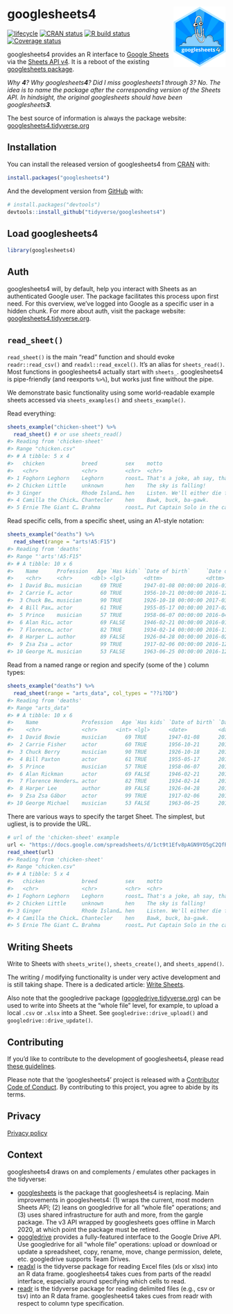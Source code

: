 
<!-- README.md is generated from README.Rmd. Please edit that file -->

# googlesheets4 <a href='https:/googlesheets4.tidyverse.org'><img src='man/figures/logo.png' align="right" height="138.5" /></a>

<!-- badges: start -->

[![lifecycle](https://img.shields.io/badge/lifecycle-experimental-orange.svg)](https://www.tidyverse.org/lifecycle/#experimental)
[![CRAN
status](https://www.r-pkg.org/badges/version/googlesheets4)](https://CRAN.R-project.org/package=googlesheets4)
[![R build
status](https://github.com/tidyverse/googlesheets4/workflows/R-CMD-check/badge.svg)](https://github.com/tidyverse/googlesheets4/actions)
[![Coverage
status](https://codecov.io/gh/tidyverse/googlesheets4/branch/master/graph/badge.svg)](https://codecov.io/github/tidyverse/googlesheets4?branch=master)
<!-- badges: end -->

googlesheets4 provides an R interface to [Google
Sheets](https://spreadsheets.google.com/) via the [Sheets API
v4](https://developers.google.com/sheets/api/). It is a reboot of the
existing [googlesheets
package](https://cran.r-project.org/package=googlesheets).

*Why **4**? Why googlesheets**4**? Did I miss googlesheets1 through 3?
No. The idea is to name the package after the corresponding version of
the Sheets API. In hindsight, the original googlesheets should have been
googlesheets**3**.*

The best source of information is always the package website:
[googlesheets4.tidyverse.org](https://googlesheets4.tidyverse.org)

## Installation

You can install the released version of googlesheets4 from
[CRAN](https://CRAN.R-project.org) with:

``` r
install.packages("googlesheets4")
```

And the development version from [GitHub](https://github.com/) with:

``` r
# install.packages("devtools")
devtools::install_github("tidyverse/googlesheets4")
```

## Load googlesheets4

``` r
library(googlesheets4)
```

## Auth

googlesheets4 will, by default, help you interact with Sheets as an
authenticated Google user. The package facilitates this process upon
first need. For this overview, we’ve logged into Google as a specific
user in a hidden chunk. For more about auth, visit the package website:
[googlesheets4.tidyverse.org](https://googlesheets4.tidyverse.org).

## `read_sheet()`

`read_sheet()` is the main “read” function and should evoke
`readr::read_csv()` and `readxl::read_excel()`. It’s an alias for
`sheets_read()`. Most functions in googlesheets4 actually start with
`sheets_`. googlesheets4 is pipe-friendly (and reexports `%>%`), but
works just fine without the pipe.

We demonstrate basic functionality using some world-readable example
sheets accessed via `sheets_examples()` and `sheets_example()`.

Read everything:

``` r
sheets_example("chicken-sheet") %>% 
  read_sheet() # or use sheets_read()
#> Reading from 'chicken-sheet'
#> Range "chicken.csv"
#> # A tibble: 5 x 4
#>   chicken            breed         sex    motto                                 
#>   <chr>              <chr>         <chr>  <chr>                                 
#> 1 Foghorn Leghorn    Leghorn       roost… That's a joke, ah say, that's a joke,…
#> 2 Chicken Little     unknown       hen    The sky is falling!                   
#> 3 Ginger             Rhode Island… hen    Listen. We'll either die free chicken…
#> 4 Camilla the Chick… Chantecler    hen    Bawk, buck, ba-gawk.                  
#> 5 Ernie The Giant C… Brahma        roost… Put Captain Solo in the cargo hold.
```

Read specific cells, from a specific sheet, using an A1-style notation:

``` r
sheets_example("deaths") %>% 
  read_sheet(range = "arts!A5:F15")
#> Reading from 'deaths'
#> Range "'arts'!A5:F15"
#> # A tibble: 10 x 6
#>    Name      Profession   Age `Has kids` `Date of birth`     `Date of death`    
#>    <chr>     <chr>      <dbl> <lgl>      <dttm>              <dttm>             
#>  1 David Bo… musician      69 TRUE       1947-01-08 00:00:00 2016-01-10 00:00:00
#>  2 Carrie F… actor         60 TRUE       1956-10-21 00:00:00 2016-12-27 00:00:00
#>  3 Chuck Be… musician      90 TRUE       1926-10-18 00:00:00 2017-03-18 00:00:00
#>  4 Bill Pax… actor         61 TRUE       1955-05-17 00:00:00 2017-02-25 00:00:00
#>  5 Prince    musician      57 TRUE       1958-06-07 00:00:00 2016-04-21 00:00:00
#>  6 Alan Ric… actor         69 FALSE      1946-02-21 00:00:00 2016-01-14 00:00:00
#>  7 Florence… actor         82 TRUE       1934-02-14 00:00:00 2016-11-24 00:00:00
#>  8 Harper L… author        89 FALSE      1926-04-28 00:00:00 2016-02-19 00:00:00
#>  9 Zsa Zsa … actor         99 TRUE       1917-02-06 00:00:00 2016-12-18 00:00:00
#> 10 George M… musician      53 FALSE      1963-06-25 00:00:00 2016-12-25 00:00:00
```

Read from a named range or region and specify (some of the ) column
types:

``` r
sheets_example("deaths") %>% 
  read_sheet(range = "arts_data", col_types = "??i?DD")
#> Reading from 'deaths'
#> Range "arts_data"
#> # A tibble: 10 x 6
#>    Name              Profession   Age `Has kids` `Date of birth` `Date of death`
#>    <chr>             <chr>      <int> <lgl>      <date>          <date>         
#>  1 David Bowie       musician      69 TRUE       1947-01-08      2016-01-10     
#>  2 Carrie Fisher     actor         60 TRUE       1956-10-21      2016-12-27     
#>  3 Chuck Berry       musician      90 TRUE       1926-10-18      2017-03-18     
#>  4 Bill Paxton       actor         61 TRUE       1955-05-17      2017-02-25     
#>  5 Prince            musician      57 TRUE       1958-06-07      2016-04-21     
#>  6 Alan Rickman      actor         69 FALSE      1946-02-21      2016-01-14     
#>  7 Florence Henders… actor         82 TRUE       1934-02-14      2016-11-24     
#>  8 Harper Lee        author        89 FALSE      1926-04-28      2016-02-19     
#>  9 Zsa Zsa Gábor     actor         99 TRUE       1917-02-06      2016-12-18     
#> 10 George Michael    musician      53 FALSE      1963-06-25      2016-12-25
```

There are various ways to specify the target Sheet. The simplest, but
ugliest, is to provide the URL.

``` r
# url of the 'chicken-sheet' example
url <- "https://docs.google.com/spreadsheets/d/1ct9t1Efv8pAGN9YO5gC2QfRq2wT4XjNoTMXpVeUghJU"
read_sheet(url)
#> Reading from 'chicken-sheet'
#> Range "chicken.csv"
#> # A tibble: 5 x 4
#>   chicken            breed         sex    motto                                 
#>   <chr>              <chr>         <chr>  <chr>                                 
#> 1 Foghorn Leghorn    Leghorn       roost… That's a joke, ah say, that's a joke,…
#> 2 Chicken Little     unknown       hen    The sky is falling!                   
#> 3 Ginger             Rhode Island… hen    Listen. We'll either die free chicken…
#> 4 Camilla the Chick… Chantecler    hen    Bawk, buck, ba-gawk.                  
#> 5 Ernie The Giant C… Brahma        roost… Put Captain Solo in the cargo hold.
```

## Writing Sheets

Write to Sheets with `sheets_write()`, `sheets_create()`, and
`sheets_append()`.

The writing / modifying functionality is under very active development
and is still taking shape. There is a dedicated article: [Write
Sheets](https://googlesheets4.tidyverse.org/articles/articles/write-sheets.html).

Also note that the googledrive package
([googledrive.tidyverse.org](https://googledrive.tidyverse.org)) can be
used to write into Sheets at the “whole file” level, for example, to
upload a local `.csv` or `.xlsx` into a Sheet. See
`googledrive::drive_upload()` and `googledrive::drive_update()`.

## Contributing

If you’d like to contribute to the development of googlesheets4, please
read [these
guidelines](https://googlesheets4.tidyverse.org/CONTRIBUTING.html).

Please note that the ‘googlesheets4’ project is released with a
[Contributor Code of
Conduct](https://googlesheets4.tidyverse.org/CODE_OF_CONDUCT.html). By
contributing to this project, you agree to abide by its terms.

## Privacy

[Privacy policy](https://www.tidyverse.org/google_privacy_policy)

## Context

googlesheets4 draws on and complements / emulates other packages in the
tidyverse:

  - [googlesheets](https://cran.r-project.org/package=googlesheets) is
    the package that googlesheets4 is replacing. Main improvements in
    googlesheets4: (1) wraps the current, most modern Sheets API; (2)
    leans on googledrive for all “whole file” operations; and (3) uses
    shared infrastructure for auth and more, from the gargle package.
    The v3 API wrapped by googlesheets goes offline in March 2020, at
    which point the package must be retired.
  - [googledrive](https://googledrive.tidyverse.org) provides a
    fully-featured interface to the Google Drive API. Use googledrive
    for all “whole file” operations: upload or download or update a
    spreadsheet, copy, rename, move, change permission, delete, etc.
    googledrive supports Team Drives.
  - [readxl](https://readxl.tidyverse.org) is the tidyverse package for
    reading Excel files (xls or xlsx) into an R data frame.
    googlesheets4 takes cues from parts of the readxl interface,
    especially around specifying which cells to read.
  - [readr](https://readr.tidyverse.org) is the tidyverse package for
    reading delimited files (e.g., csv or tsv) into an R data frame.
    googlesheets4 takes cues from readr with respect to column type
    specification.

